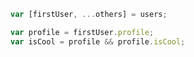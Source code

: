 ---
---
```javascript
var [firstUser, ...others] = users;

var profile = firstUser.profile;
var isCool = profile && profile.isCool;
```
